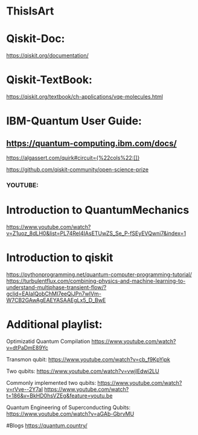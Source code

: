 # ThisIsArt

# Qiskit-Doc:
https://qiskit.org/documentation/

# Qiskit-TextBook:
https://qiskit.org/textbook/ch-applications/vqe-molecules.html

# IBM-Quantum User Guide:
https://quantum-computing.ibm.com/docs/
-------------------------------------------------------------
https://algassert.com/quirk#circuit={%22cols%22:[]}

https://github.com/qiskit-community/open-science-prize

### YOUTUBE:

# Introduction to QuantumMechanics
https://www.youtube.com/watch?v=Z1uoz_8dLH0&list=PL74Rel4IAsETUwZS_Se_P-fSEyEVQwni7&index=1

# Introduction to qiskit
https://pythonprogramming.net/quantum-computer-programming-tutorial/
https://turbulentflux.com/combining-physics-and-machine-learning-to-understand-multiphase-transient-flow/?gclid=EAIaIQobChMI7eeQiJPn7wIVm-W7CB2GAwAgEAEYASAAEgLx5_D_BwE

# Additional playlist:
Optimizatid Quantum Compilation
https://www.youtube.com/watch?v=dtPaDmE89Yc

Transmon qubit:
https://www.youtube.com/watch?v=cb_f9KpYipk

Two qubits:
https://www.youtube.com/watch?v=vwjlEdwi2LU

Commonly implemented two qubits:
https://www.youtube.com/watch?v=rVve--2Y7aI
https://www.youtube.com/watch?t=186&v=BkHD0hsVZEg&feature=youtu.be

Quantum Engineering of Superconducting Qubits:
https://www.youtube.com/watch?v=aGAb-GbrvMU

#Blogs
https://quantum.country/
